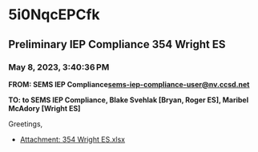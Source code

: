 # 5i0NqcEPCfk
## Preliminary IEP Compliance 354 Wright ES
### May 8, 2023, 3:40:36 PM
**FROM: SEMS IEP Compliance<sems-iep-compliance-user@nv.ccsd.net>**

**TO: to SEMS IEP Compliance, Blake Svehlak [Bryan, Roger ES], Maribel McAdory [Wright ES]**


Greetings, 





* [Attachment: 354 Wright ES.xlsx](5i0NqcEPCfk-attachment-1.xlsx)
